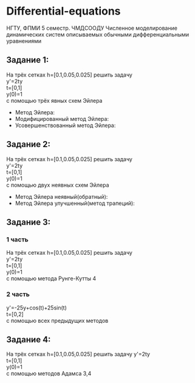 # Differential-equations
НГТУ, ФПМИ 5 семестр. ЧМДСООДУ Численное моделирование динамических систем описываемых обычными дифференциальными уравнениями


## Задание 1:
На трёх сетках h=[0.1,0.05,0.025] решить задачу  
y'=2ty  
t=[0,1]  
y(0)=1  
с помощью трёх явных схем Эйлера
+	Метод Эйлера:
+	Модифицированный метод Эйлера:
+	Усовершенствованный метод Эйлера:

## Задание 2:
На трёх сетках h=[0.1,0.05,0.025] решить задачу  
y'=2ty  
t=[0,1]  
y(0)=1  
с помощью двух неявных схем Эйлера
+	Метод Эйлера неявный(обратный):
+	Метод Эйлера улучшенный(метод трапеций):

## Задание 3:
### 1 часть
На трёх сетках h=[0.1,0.05,0.025] решить задачу  
y'=2ty  
t=[0,1]  
y(0)=1  
с помощью метода Рунге-Кутты 4
### 2 часть 
y'=-25y+cos(t)+25sin(t)  
t=[0,2]  
с помощью всех предыдущих методов

## Задание 4:
На трёх сетках h=[0.1,0.05,0.025] решить задачу
y'=2ty  
t=[0,1]  
y(0)=1  
с помощью методов Адамса 3,4
